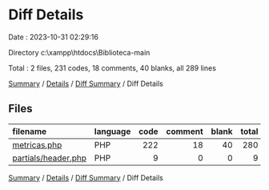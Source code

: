 # Diff Details

Date : 2023-10-31 02:29:16

Directory c:\\xampp\\htdocs\\Biblioteca-main

Total : 2 files,  231 codes, 18 comments, 40 blanks, all 289 lines

[Summary](results.md) / [Details](details.md) / [Diff Summary](diff.md) / Diff Details

## Files
| filename | language | code | comment | blank | total |
| :--- | :--- | ---: | ---: | ---: | ---: |
| [metricas.php](/metricas.php) | PHP | 222 | 18 | 40 | 280 |
| [partials/header.php](/partials/header.php) | PHP | 9 | 0 | 0 | 9 |

[Summary](results.md) / [Details](details.md) / [Diff Summary](diff.md) / Diff Details